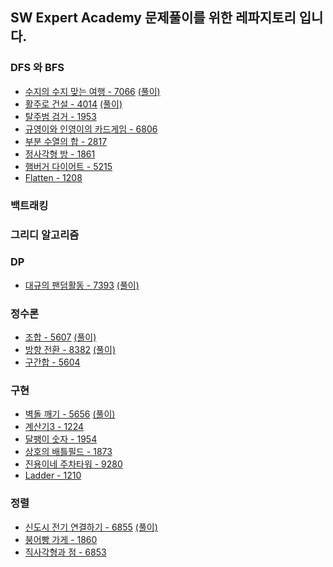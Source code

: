 ## SW Expert Academy 문제풀이를 위한 레파지토리 입니다.

### DFS 와 BFS
- [수지의 수지 맞는 여행 - 7066](../../tree/main/SWExpert/src/SW4월3주차/수지의수지맞는여행7699.java) <a href="https://harry-choi.tistory.com/22"> (풀이) </a>
- [활주로 건설 - 4014](../../tree/main/SWExpert/src/SW4월3주차/활주로건설.java) <a href="https://harry-choi.tistory.com/17"> (풀이) </a>
- [탈주범 검거 - 1953](../../tree/main/SWExpert/src/SW4월3주차/활주로건설.java) 
- [규영이와 인영이의 카드게임 - 6806](../../tree/main/SWExpert/src/SW4월3주차/규영이와인영이의카드게임6806.java) 
- [부분 수열의 합 - 2817](../../tree/main/SWExpert/src/SW4월3주차/부분수열의합2817.java) 
- [정사각형 방 - 1861](../../tree/main/SWExpert/src/SW4월3주차/정사각형방1861.java) 
- [햄버거 다이어트 - 5215](../../tree/main/SWExpert/src/SW4월3주차/햄버거다이어5215.java) 
- [Flatten - 1208](../../tree/main/SWExpert/src/SW4월3주차/Flatten1208.java) 


### 백트래킹


### 그리디 알고리즘


### DP
- [대규의 팬덤활동 - 7393](../../tree/main/SWExpert/src/SW4월3주차/대규의팬덤활동7393.java) <a href="https://harry-choi.tistory.com/36"> (풀이) </a>

### 정수론
- [조합 - 5607](../../tree/main/SWExpert/src/SW4월3주차/조합5607.java) <a href="https://harry-choi.tistory.com/41"> (풀이) </a>
- [방향 전환 - 8382](../../tree/main/SWExpert/src/SW4월3주차/방향전환8382.java) <a href="https://harry-choi.tistory.com/42"> (풀이) </a>
- [구간합 - 5604](../../tree/main/SWExpert/src/SW4월3주차/구간합5604.java) 


### 구현
- [벽돌 깨기 - 5656](../../tree/main/SWExpert/src/SW4월3주차/벽돌깨기5656.java) <a href="https://harry-choi.tistory.com/28"> (풀이) </a>
- [계산기3 - 1224](../../tree/main/SWExpert/src/SW4월3주차/계산기3_1224.java)
- [달팽이 숫자 - 1954](../../tree/main/SWExpert/src/SW4월3주차/달팽이숫자1954.java)
- [상호의 배틀필드 - 1873](../../tree/main/SWExpert/src/SW4월3주차/상호의배틀필드1873.java)
- [진용이네 주차타워 - 9280](../../tree/main/SWExpert/src/SW4월3주차/진용이네주차타워9280.java) 
- [Ladder - 1210](../../tree/main/SWExpert/src/SW4월3주차/Ladder1210.java) 




### 정렬
- [신도시 전기 연결하기 - 6855](../../tree/main/SWExpert/src/SW4월3주차/신도시연결하기6855.java) <a href="https://harry-choi.tistory.com/27"> (풀이) </a>
- [붕어빵 가게 - 1860](../../tree/main/SWExpert/src/SW4월3주차/부분수열의합2817.java) 
- [직사각형과 점 - 6853](../../tree/main/SWExpert/src/SW4월3주차/직사각형과점6853.java) 

